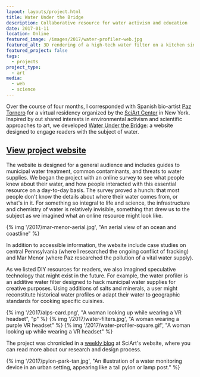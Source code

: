 ```yaml
---
layout: layouts/project.html
title: Water Under the Bridge
description: Collaborative resource for water activism and education
date: 2017-01-11
location: Online
featured_image: /images/2017/water-profiler-web.jpg
featured_alt: 3D rendering of a high-tech water filter on a kitchen sink
featured_project: false
tags: 
  - projects
project_type: 
  - art
media:
  - web
  - science
---
```


Over the course of four months, I corresponded with Spanish bio-artist [Paz Tornero](https://vimeo.com/paztornero) for a virtual residency organized by the [SciArt Center](http://www.sciartcenter.org/) in New York. Inspired by out shared interests in environmental activism and scientific approaches to art, we developed [Water Under the Bridge](http://waterunderthebridge.net): a website designed to engage readers with the subject of water.

## [View project website](https://under-the-bridge.netlify.app/)

The website is designed for a general audience and includes guides to municipal water treatment, common contaminants, and threats to water supplies. We began the project with an online survey to see what people knew about their water, and how people interacted with this essential resource on a day-to-day basis. The survey proved a hunch: that most people don't know the details about where their water comes from, or what's in it. For something so integral to life and science, the infrastructure and chemistry of water is relatively invisible, something that drew us to the subject as we imagined what an online resource might look like.

{% img '/2017/mar-menor-aerial.jpg', "An aerial view of an ocean and coastline" %}

In addition to accessible information, the website include case studies on central Pennsylvania (where I researched the ongoing conflict of fracking) and Mar Menor (where Paz researched the pollution of a vital water supply).

As we listed DIY resources for readers, we also imagined speculative technology that might exist in the future. For example, the water profiler is an additive water filter designed to hack municipal water supplies for creative purposes. Using additions of salts and minerals, a user might reconstitute historical water profiles or adapt their water to geographic standards for cooking specific cuisines.

<div class="gallery">
  {% img '/2017/alps-card.png', "A woman looking up while wearing a VR headset", "p" %}
  {% img '/2017/water-filters.jpg', "A woman wearing a purple VR headset" %}
  {% img '/2017/water-profiler-square.gif', "A woman looking up while wearing a VR headset" %}
</div>

The project was chronicled in a [weekly blog](http://www.sciartcenter.org/group-1-paz--benjamin) at SciArt's website, where you can read more about our research and design process.

{% img '/2017/pylon-park-tan.jpg', "An illustration of a water monitoring device in an urban setting, appearing like a tall pylon or lamp post." %}

